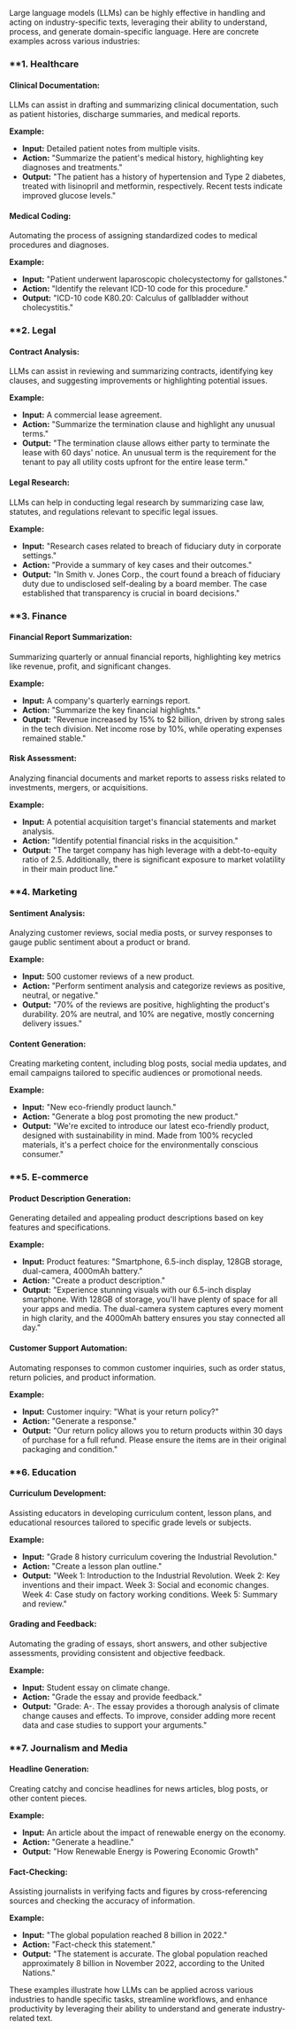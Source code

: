 Large language models (LLMs) can be highly effective in handling and acting on industry-specific texts, leveraging their ability to understand, process, and generate domain-specific language. Here are concrete examples across various industries:

### **1. **Healthcare**
#### **Clinical Documentation:**
LLMs can assist in drafting and summarizing clinical documentation, such as patient histories, discharge summaries, and medical reports.

**Example:**
- **Input:** Detailed patient notes from multiple visits.
- **Action:** "Summarize the patient's medical history, highlighting key diagnoses and treatments."
- **Output:** "The patient has a history of hypertension and Type 2 diabetes, treated with lisinopril and metformin, respectively. Recent tests indicate improved glucose levels."

#### **Medical Coding:**
Automating the process of assigning standardized codes to medical procedures and diagnoses.

**Example:**
- **Input:** "Patient underwent laparoscopic cholecystectomy for gallstones."
- **Action:** "Identify the relevant ICD-10 code for this procedure."
- **Output:** "ICD-10 code K80.20: Calculus of gallbladder without cholecystitis."

### **2. **Legal**
#### **Contract Analysis:**
LLMs can assist in reviewing and summarizing contracts, identifying key clauses, and suggesting improvements or highlighting potential issues.

**Example:**
- **Input:** A commercial lease agreement.
- **Action:** "Summarize the termination clause and highlight any unusual terms."
- **Output:** "The termination clause allows either party to terminate the lease with 60 days' notice. An unusual term is the requirement for the tenant to pay all utility costs upfront for the entire lease term."

#### **Legal Research:**
LLMs can help in conducting legal research by summarizing case law, statutes, and regulations relevant to specific legal issues.

**Example:**
- **Input:** "Research cases related to breach of fiduciary duty in corporate settings."
- **Action:** "Provide a summary of key cases and their outcomes."
- **Output:** "In Smith v. Jones Corp., the court found a breach of fiduciary duty due to undisclosed self-dealing by a board member. The case established that transparency is crucial in board decisions."

### **3. **Finance**
#### **Financial Report Summarization:**
Summarizing quarterly or annual financial reports, highlighting key metrics like revenue, profit, and significant changes.

**Example:**
- **Input:** A company's quarterly earnings report.
- **Action:** "Summarize the key financial highlights."
- **Output:** "Revenue increased by 15% to $2 billion, driven by strong sales in the tech division. Net income rose by 10%, while operating expenses remained stable."

#### **Risk Assessment:**
Analyzing financial documents and market reports to assess risks related to investments, mergers, or acquisitions.

**Example:**
- **Input:** A potential acquisition target's financial statements and market analysis.
- **Action:** "Identify potential financial risks in the acquisition."
- **Output:** "The target company has high leverage with a debt-to-equity ratio of 2.5. Additionally, there is significant exposure to market volatility in their main product line."

### **4. **Marketing**
#### **Sentiment Analysis:**
Analyzing customer reviews, social media posts, or survey responses to gauge public sentiment about a product or brand.

**Example:**
- **Input:** 500 customer reviews of a new product.
- **Action:** "Perform sentiment analysis and categorize reviews as positive, neutral, or negative."
- **Output:** "70% of the reviews are positive, highlighting the product's durability. 20% are neutral, and 10% are negative, mostly concerning delivery issues."

#### **Content Generation:**
Creating marketing content, including blog posts, social media updates, and email campaigns tailored to specific audiences or promotional needs.

**Example:**
- **Input:** "New eco-friendly product launch."
- **Action:** "Generate a blog post promoting the new product."
- **Output:** "We're excited to introduce our latest eco-friendly product, designed with sustainability in mind. Made from 100% recycled materials, it's a perfect choice for the environmentally conscious consumer."

### **5. **E-commerce**
#### **Product Description Generation:**
Generating detailed and appealing product descriptions based on key features and specifications.

**Example:**
- **Input:** Product features: "Smartphone, 6.5-inch display, 128GB storage, dual-camera, 4000mAh battery."
- **Action:** "Create a product description."
- **Output:** "Experience stunning visuals with our 6.5-inch display smartphone. With 128GB of storage, you'll have plenty of space for all your apps and media. The dual-camera system captures every moment in high clarity, and the 4000mAh battery ensures you stay connected all day."

#### **Customer Support Automation:**
Automating responses to common customer inquiries, such as order status, return policies, and product information.

**Example:**
- **Input:** Customer inquiry: "What is your return policy?"
- **Action:** "Generate a response."
- **Output:** "Our return policy allows you to return products within 30 days of purchase for a full refund. Please ensure the items are in their original packaging and condition."

### **6. **Education**
#### **Curriculum Development:**
Assisting educators in developing curriculum content, lesson plans, and educational resources tailored to specific grade levels or subjects.

**Example:**
- **Input:** "Grade 8 history curriculum covering the Industrial Revolution."
- **Action:** "Create a lesson plan outline."
- **Output:** "Week 1: Introduction to the Industrial Revolution. Week 2: Key inventions and their impact. Week 3: Social and economic changes. Week 4: Case study on factory working conditions. Week 5: Summary and review."

#### **Grading and Feedback:**
Automating the grading of essays, short answers, and other subjective assessments, providing consistent and objective feedback.

**Example:**
- **Input:** Student essay on climate change.
- **Action:** "Grade the essay and provide feedback."
- **Output:** "Grade: A-. The essay provides a thorough analysis of climate change causes and effects. To improve, consider adding more recent data and case studies to support your arguments."

### **7. **Journalism and Media**
#### **Headline Generation:**
Creating catchy and concise headlines for news articles, blog posts, or other content pieces.

**Example:**
- **Input:** An article about the impact of renewable energy on the economy.
- **Action:** "Generate a headline."
- **Output:** "How Renewable Energy is Powering Economic Growth"

#### **Fact-Checking:**
Assisting journalists in verifying facts and figures by cross-referencing sources and checking the accuracy of information.

**Example:**
- **Input:** "The global population reached 8 billion in 2022."
- **Action:** "Fact-check this statement."
- **Output:** "The statement is accurate. The global population reached approximately 8 billion in November 2022, according to the United Nations."

These examples illustrate how LLMs can be applied across various industries to handle specific tasks, streamline workflows, and enhance productivity by leveraging their ability to understand and generate industry-related text.